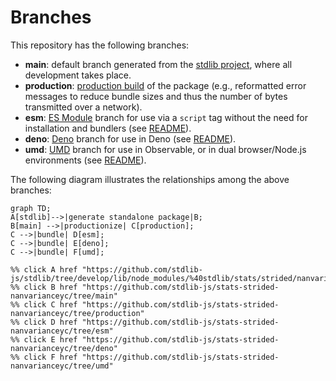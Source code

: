 <!--

@license Apache-2.0

Copyright (c) 2022 The Stdlib Authors.

Licensed under the Apache License, Version 2.0 (the "License");
you may not use this file except in compliance with the License.
You may obtain a copy of the License at

    http://www.apache.org/licenses/LICENSE-2.0

Unless required by applicable law or agreed to in writing, software
distributed under the License is distributed on an "AS IS" BASIS,
WITHOUT WARRANTIES OR CONDITIONS OF ANY KIND, either express or implied.
See the License for the specific language governing permissions and
limitations under the License.

-->

# Branches

This repository has the following branches:

-   **main**: default branch generated from the [stdlib project][stdlib-url], where all development takes place.
-   **production**: [production build][production-url] of the package (e.g., reformatted error messages to reduce bundle sizes and thus the number of bytes transmitted over a network).
-   **esm**: [ES Module][esm-url] branch for use via a `script` tag without the need for installation and bundlers (see [README][esm-readme]).
-   **deno**: [Deno][deno-url] branch for use in Deno (see [README][deno-readme]).
-   **umd**: [UMD][umd-url] branch for use in Observable, or in dual browser/Node.js environments (see [README][umd-readme]).

The following diagram illustrates the relationships among the above branches:

```mermaid
graph TD;
A[stdlib]-->|generate standalone package|B;
B[main] -->|productionize| C[production];
C -->|bundle| D[esm];
C -->|bundle| E[deno];
C -->|bundle| F[umd];

%% click A href "https://github.com/stdlib-js/stdlib/tree/develop/lib/node_modules/%40stdlib/stats/strided/nanvarianceyc"
%% click B href "https://github.com/stdlib-js/stats-strided-nanvarianceyc/tree/main"
%% click C href "https://github.com/stdlib-js/stats-strided-nanvarianceyc/tree/production"
%% click D href "https://github.com/stdlib-js/stats-strided-nanvarianceyc/tree/esm"
%% click E href "https://github.com/stdlib-js/stats-strided-nanvarianceyc/tree/deno"
%% click F href "https://github.com/stdlib-js/stats-strided-nanvarianceyc/tree/umd"
```

[stdlib-url]: https://github.com/stdlib-js/stdlib/tree/develop/lib/node_modules/%40stdlib/stats/strided/nanvarianceyc
[production-url]: https://github.com/stdlib-js/stats-strided-nanvarianceyc/tree/production
[deno-url]: https://github.com/stdlib-js/stats-strided-nanvarianceyc/tree/deno
[deno-readme]: https://github.com/stdlib-js/stats-strided-nanvarianceyc/blob/deno/README.md
[umd-url]: https://github.com/stdlib-js/stats-strided-nanvarianceyc/tree/umd
[umd-readme]: https://github.com/stdlib-js/stats-strided-nanvarianceyc/blob/umd/README.md
[esm-url]: https://github.com/stdlib-js/stats-strided-nanvarianceyc/tree/esm
[esm-readme]: https://github.com/stdlib-js/stats-strided-nanvarianceyc/blob/esm/README.md